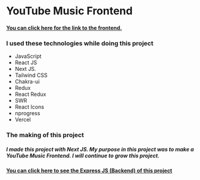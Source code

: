 # YouTube Music Frontend

#### [You can click here for the link to the frontend.](https://youtube-music-frontend.vercel.app/)

### I used these technologies while doing this project

* JavaScript
* React JS
* Next JS.
* Tailwind CSS
* Chakra-ui
* Redux
* React Redux
* SWR
* React Icons
* nprogress
* Vercel

### The making of this project

##### I made this project with Next JS. My purpose in this project was to make a YouTube Music Frontend. I will continue to grow this project.

#### [You can click here to see the Express JS (Backend) of this project](https://github.com/KamilcanCelik/YouTube-Music-Backend)